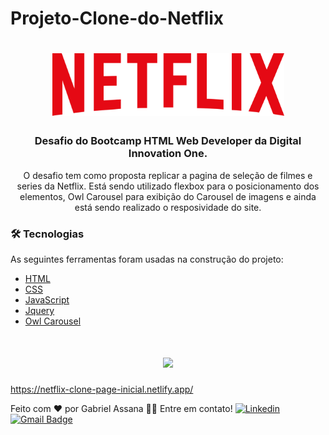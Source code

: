 # Projeto-Clone-do-Netflix
<h1 align="center">
  <img src="./img/netflix-logo.png" height="100px" alt="Netflix Clone"/>
</h1>

<h3 align="center">Desafio do Bootcamp HTML Web Developer da Digital Innovation One.</h3>

<p align="center">O desafio tem como proposta replicar a pagina de seleção de filmes e series da Netflix.
Está sendo utilizado flexbox para o posicionamento dos elementos, Owl Carousel para exibição do Carousel de imagens e ainda está sendo realizado o resposividade do site. </p>


### 🛠 Tecnologias
As seguintes ferramentas foram usadas na construção do projeto:

- [HTML]()
- [CSS]()
- [JavaScript]()
- [Jquery]()
- [Owl Carousel]()


<h1 align="center">
  <img src="./img/gif-pagina.gif"/>
</h1>

https://netflix-clone-page-inicial.netlify.app/

Feito com ❤️ por Gabriel Assana 👋🏽 Entre em contato!
[![Linkedin](https://img.shields.io/badge/-GabrielAssana-blue?style=flat-square&logo=Linkedin&logoColor=white&link=https://www.linkedin.com/in/gabriel-vieira-assana-62405414a/)](https://www.linkedin.com/in/gabriel-vieira-assana-62405414a/)
[![Gmail Badge](https://img.shields.io/badge/-gabrielhhz2@gmail.com-c14438?style=flat-square&logo=Gmail&logoColor=white&link=mailto:tgmarinho@gmail.com)](mailto:gabrielhhz2@gmail.com)

